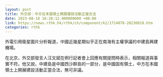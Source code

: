 ```yaml
---
layout: post
title: 外交部：中方在本國領土開展建設活動正當合法
date: 2023-08-18 16:28:12.000000000 +08:00
link: https://news.rthk.hk/rthk/ch/component/k2/1714078-20230818.htm
categories: rthk
---
```


外電引用衛星圖片分析報道，中國近幾星期似乎正在南海有主權爭議的中建島興建機場。

在北京，外交部發言人汪文斌在例行記者會上回應有關提問時表示，相關報道與事實不符。他又說，中建島是中國西沙群島的一部分，是中國固有領土，中方在本國領土上開展建設活動正當合法，無可非議。
